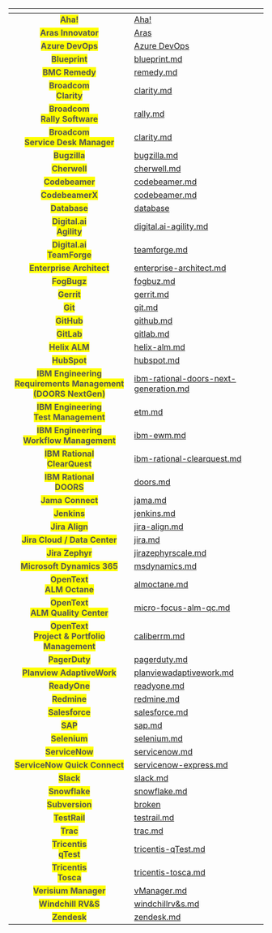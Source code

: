 <table data-view="cards" data-full-width="false">
   <thead>
      <tr>
        <th align="center" data-card-cover></th>
        <th data-hidden data-card-target data-type="content-ref"></th>
      </tr>
   </thead>
   <tbody>
      <tr>
        <td align="center"><mark style="color:#555555"><strong>Aha!</strong></mark></td>
        <td><a href="aha.md">Aha!</a></td>
      </tr>
      <tr>
        <td align="center"><mark style="color:#555555"><strong>Aras Innovator</strong></mark></td>
        <td><a href="aras.md">Aras</a></td>
      </tr>
      <tr>
        <td align="center"><mark style="color:#555555"><strong>Azure DevOps</strong></mark></td>
        <td><a href="azure-devops.md">Azure DevOps</a></td>
      </tr>
<tr>
  <td align="center"><mark style="color:#555555"><strong>Blueprint</strong></mark></td>
  <td><a href="blueprint.md">blueprint.md</a></td>
</tr>
<tr>
  <td align="center"><mark style="color:#555555"><strong>BMC Remedy</strong></mark></td>
  <td><a href="remedy.md">remedy.md</a></td>
</tr>
<tr>
  <td align="center"><mark style="color:#555555"><strong>Broadcom<br>Clarity</strong></mark></td>
  <td><a href="clarity.md">clarity.md</a></td>
</tr>
<tr>
  <td align="center"><mark style="color:#555555"><strong>Broadcom<br>Rally Software</strong></mark></td>
  <td><a href="rally.md">rally.md</a></td>
</tr>
<tr>
  <td align="center"><mark style="color:#555555"><strong>Broadcom<br>Service Desk Manager</strong></mark></td>
  <td><a href="clarity.md">clarity.md</a></td>
</tr>
<tr>
  <td align="center"><mark style="color:#555555"><strong>Bugzilla</strong></mark></td>
  <td><a href="bugzilla.md">bugzilla.md</a></td>
</tr>
<tr>
  <td align="center"><mark style="color:#555555"><strong>Cherwell</strong></mark></td>
  <td><a href="cherwell.md">cherwell.md</a></td>
</tr>
<tr>
  <td align="center"><mark style="color:#555555"><strong>Codebeamer</strong></mark></td>
  <td><a href="codebeamer.md">codebeamer.md</a></td>
</tr>
<tr>
  <td align="center"><mark style="color:#555555"><strong>CodebeamerX</strong></mark></td>
  <td><a href="codebeamer.md">codebeamer.md</a></td>
</tr>
<tr>
  <td align="center"><mark style="color:#555555"><strong>Database</strong></mark></td>
  <td><a href="database">database</a></td>
</tr>
<tr>
  <td align="center"><mark style="color:#555555"><strong>Digital.ai<br>Agility</strong></mark></td>
  <td><a href="digital.ai-agility.md">digital.ai-agility.md</a></td>
</tr>
<tr>
  <td align="center"><mark style="color:#555555"><strong>Digital.ai<br>TeamForge</strong></mark></td>
  <td><a href="teamforge.md">teamforge.md</a></td>
</tr>
<tr>
  <td align="center"><mark style="color:#555555"><strong>Enterprise Architect</strong></mark></td>
  <td><a href="enterprise-architect.md">enterprise-architect.md</a></td>
</tr>
<tr>
  <td align="center"><mark style="color:#555555"><strong>FogBugz</strong></mark></td>
  <td><a href="fogbuz.md">fogbuz.md</a></td>
</tr>
<tr>
  <td align="center"><mark style="color:#555555"><strong>Gerrit</strong></mark></td>
  <td><a href="gerrit.md">gerrit.md</a></td>
</tr>
<tr>
  <td align="center"><mark style="color:#555555"><strong>Git</strong></mark></td>
  <td><a href="git.md">git.md</a></td>
</tr>
<tr>
  <td align="center"><mark style="color:#555555"><strong>GitHub</strong></mark></td>
  <td><a href="github.md">github.md</a></td>
</tr>
<tr>
  <td align="center"><mark style="color:#555555"><strong>GitLab</strong></mark></td>
  <td><a href="gitlab.md">gitlab.md</a></td>
</tr>
<tr>
  <td align="center"><mark style="color:#555555"><strong>Helix ALM</strong></mark></td>
  <td><a href="helix-alm.md">helix-alm.md</a></td>
</tr>
<tr>
  <td align="center"><mark style="color:#555555"><strong>HubSpot</strong></mark></td>
  <td><a href="hubspot.md">hubspot.md</a></td>
</tr>
<tr>
  <td align="center"><mark style="color:#555555"><strong>IBM Engineering<br>Requirements Management (DOORS NextGen)</strong></mark></td>
  <td><a href="ibm-rational-doors-next-generation.md">ibm-rational-doors-next-generation.md</a></td>
</tr>
<tr>
  <td align="center"><mark style="color:#555555"><strong>IBM Engineering<br>Test Management</strong></mark></td>
  <td><a href="etm.md">etm.md</a></td>
</tr>
<tr>
  <td align="center"><mark style="color:#555555"><strong>IBM Engineering<br>Workflow Management</strong></mark></td>
  <td><a href="ibm-ewm.md">ibm-ewm.md</a></td>
</tr>
<tr>
  <td align="center"><mark style="color:#555555"><strong>IBM Rational<br>ClearQuest</strong></mark></td>
  <td><a href="ibm-rational-clearquest.md">ibm-rational-clearquest.md</a></td>
</tr>
<tr>
  <td align="center"><mark style="color:#555555"><strong>IBM Rational<br>DOORS</strong></mark></td>
  <td><a href="doors.md">doors.md</a></td>
</tr>
<tr>
  <td align="center"><mark style="color:#555555"><strong>Jama Connect</strong></mark></td>
  <td><a href="jama.md">jama.md</a></td>
</tr>
<tr>
  <td align="center"><mark style="color:#555555"><strong>Jenkins</strong></mark></td>
  <td><a href="jenkins.md">jenkins.md</a></td>
</tr>
<tr>
  <td align="center"><mark style="color:#555555"><strong>Jira Align</strong></mark></td>
  <td><a href="jira-align.md">jira-align.md</a></td>
</tr>
<tr>
  <td align="center"><mark style="color:#555555"><strong>Jira Cloud / Data Center</strong></mark></td>
  <td><a href="jira.md">jira.md</a></td>
</tr>
<tr>
  <td align="center"><mark style="color:#555555"><strong>Jira Zephyr</strong></mark></td>
  <td><a href="jirazephyrscale.md">jirazephyrscale.md</a></td>
</tr>
<tr>
  <td align="center"><mark style="color:#555555"><strong>Microsoft Dynamics 365</strong></mark></td>
  <td><a href="msdynamics.md">msdynamics.md</a></td>
</tr>
<tr>
  <td align="center"><mark style="color:#555555"><strong>OpenText<br>ALM Octane</strong></mark></td>
  <td><a href="almoctane.md">almoctane.md</a></td>
</tr>
<tr>
  <td align="center"><mark style="color:#555555"><strong>OpenText<br>ALM Quality Center</strong></mark></td>
  <td><a href="micro-focus-alm-qc.md">micro-focus-alm-qc.md</a></td>
</tr>
<tr>
  <td align="center"><mark style="color:#555555"><strong>OpenText<br>Project & Portfolio Management</strong></mark></td>
  <td><a href="caliberrm.md">caliberrm.md</a></td>
</tr>
<tr>
  <td align="center"><mark style="color:#555555"><strong>PagerDuty</strong></mark></td>
  <td><a href="pagerduty.md">pagerduty.md</a></td>
</tr>
<tr>
  <td align="center"><mark style="color:#555555"><strong>Planview AdaptiveWork</strong></mark></td>
  <td><a href="planviewadaptivework.md">planviewadaptivework.md</a></td>
</tr>
<tr>
  <td align="center"><mark style="color:#555555"><strong>ReadyOne</strong></mark></td>
  <td><a href="readyone.md">readyone.md</a></td>
</tr>
<tr>
  <td align="center"><mark style="color:#555555"><strong>Redmine</strong></mark></td>
  <td><a href="redmine.md">redmine.md</a></td>
</tr>
<tr>
  <td align="center"><mark style="color:#555555"><strong>Salesforce</strong></mark></td>
  <td><a href="salesforce.md">salesforce.md</a></td>
</tr>
<tr>
  <td align="center"><mark style="color:#555555"><strong>SAP</strong></mark></td>
  <td><a href="sap.md">sap.md</a></td>
</tr>
<tr>
  <td align="center"><mark style="color:#555555"><strong>Selenium</strong></mark></td>
  <td><a href="selenium.md">selenium.md</a></td>
</tr>
<tr>
  <td align="center"><mark style="color:#555555"><strong>ServiceNow</strong></mark></td>
  <td><a href="servicenow.md">servicenow.md</a></td>
</tr>
<tr>
  <td align="center"><mark style="color:#555555"><strong>ServiceNow Quick Connect</strong></mark></td>
  <td><a href="servicenow-express.md">servicenow-express.md</a></td>
</tr>
<tr>
  <td align="center"><mark style="color:#555555"><strong>Slack</strong></mark></td>
  <td><a href="slack.md">slack.md</a></td>
</tr>
<tr>
  <td align="center"><mark style="color:#555555"><strong>Snowflake</strong></mark></td>
  <td><a href="snowflake.md">snowflake.md</a></td>
</tr>
<tr>
  <td align="center"><mark style="color:#555555"><strong>Subversion</strong></mark></td>
  <td><a href="broken">broken</a></td>
</tr>
<tr>
  <td align="center"><mark style="color:#555555"><strong>TestRail</strong></mark></td>
  <td><a href="testrail.md">testrail.md</a></td>
</tr>
<tr>
  <td align="center"><mark style="color:#555555"><strong>Trac</strong></mark></td>
  <td><a href="trac.md">trac.md</a></td>
</tr>
<tr>
  <td align="center"><mark style="color:#555555"><strong>Tricentis<br>qTest</strong></mark></td>
  <td><a href="tricentis-qTest.md">tricentis-qTest.md</a></td>
</tr>
<tr>
  <td align="center"><mark style="color:#555555"><strong>Tricentis<br>Tosca</strong></mark></td>
  <td><a href="tricentis-tosca.md">tricentis-tosca.md</a></td>
</tr>
<tr>
  <td align="center"><mark style="color:#555555"><strong>Verisium Manager</strong></mark></td>
  <td><a href="vManager.md">vManager.md</a></td>
</tr>
<tr>
  <td align="center"><mark style="color:#555555"><strong>Windchill RV&S</strong></mark></td>
  <td><a href="windchillrv&s.md">windchillrv&s.md</a></td>
</tr>
<tr>
  <td align="center"><mark style="color:#555555"><strong>Zendesk</strong></mark></td>
  <td><a href="zendesk.md">zendesk.md</a></td>
</tr>
   </tbody>
</table>